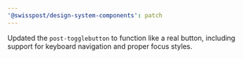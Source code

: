 ```yaml
---
'@swisspost/design-system-components': patch
---
```


Updated the `post-togglebutton` to function like a real button, including support for keyboard navigation and proper focus styles.
